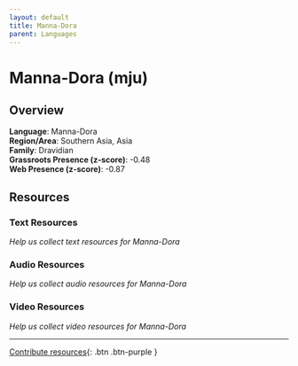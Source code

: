```yaml
---
layout: default
title: Manna-Dora
parent: Languages
---
```


# Manna-Dora (mju)

## Overview

**Language**: Manna-Dora  
**Region/Area**: Southern Asia, Asia  
**Family**: Dravidian  
**Grassroots Presence (z-score)**: -0.48  
**Web Presence (z-score)**: -0.87  

## Resources

### Text Resources
*Help us collect text resources for Manna-Dora*

### Audio Resources
*Help us collect audio resources for Manna-Dora*

### Video Resources
*Help us collect video resources for Manna-Dora*

---

[Contribute resources](https://forms.office.com/e/1SfLJx3u1r){: .btn .btn-purple }
